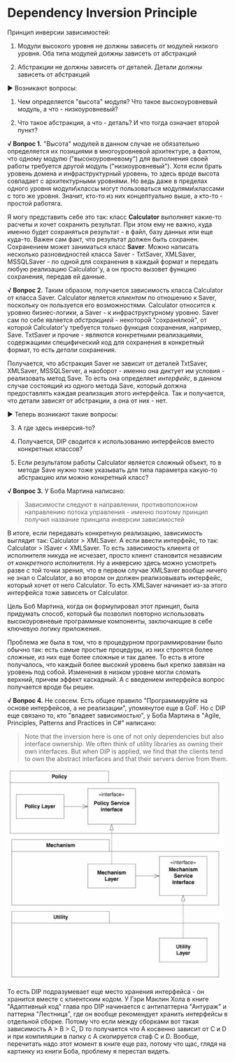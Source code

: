 # Dependency Inversion Principle

Принцип инверсии зависимостей:

1. Модули высокого уровня не должны зависеть от модулей низкого уровня. Оба типа модулей должны зависеть от абстракций

2. Абстракции не должны зависеть от деталей. Детали должны зависеть от абстракций



► Возникают вопросы:

1. Чем определяется "высота" модуля? Что такое высокоуровневый модуль, а что - низкоуровневый?

2. Что такое абстракция, а что - деталь? И что тогда означает второй пункт?

**√ Вопрос 1.** "Высота" модулей в данном случае не обязательно определяется их позициями в многоуровневой архитектуре, а фактом, что одному модулю ("высокоуровневому") для выполнения своей работы требуется другой модуль ("низкоуровневый"). Хотя если брать уровень домена и инфраструктурный уровень, то здесь вроде высота совпадает с архитектурными уровнями. Но ведь даже в пределах одного уровня модули\классы могут пользоваться модулями\классами с того же уровня. Значит, кто-то из них концептуально выше, а кто-то - простой работяга.

Я могу представить себе это так: класс **Calculator** выполняет какие-то расчеты и хочет сохранить результат. При этом ему не важно, куда именно будет сохраняться результат - в файл, базу данных или еще куда-то. Важен сам факт, что результат должен быть сохранен. Сохранением может заниматься класс **Saver**. Можно написать несколько разновидностей класса Saver - TxtSaver, XMLSaver, MSSQLSaver - по одной для сохранения в каждый формат и передать любую реализацию Calculator'у, а он просто вызовет функцию сохранения, передав ей данные.

**√ Вопрос 2.** Таким образом, получается зависимость класса Calculator от класса Saver. Calculator является *клиентом* по отношению к Saver, поскольку он пользуется его возможностями. Calculator относится к уровню бизнес-логики, а Saver - к инфраструктурному уровню. Saver сам по себе является *абстракцией* - некоторой "сохранялкой", от которой Calculator'у требуется только функция сохранения, например, Save. TxtSaver и прочие - являются конкретными реализациями, содержащими специфический код для сохранения в конкретный формат, то есть *детали* сохранения. 

Получается, что абстракция Saver не зависит от деталей TxtSaver, XMLSaver, MSSQLServer, а наоборот - именно она диктует им условия - реализовать метод Save. То есть она определяет *интерфейс*, в данном случае состоящий из одного метода Save, который должна предоставлять каждая реализация этого интерфейса. Так и получается, что детали зависят от абстракции, а она от них - нет.



► Теперь возникают такие вопросы:

3. А где здесь инверсия-то?

4. Получается, DIP сводится к использованию интерфейсов вместо конкретных классов?

5. Если результатом работы Calculator является сложный объект, то в методе Save нужно тоже указывать для типа параметра какую-то абстракцию или можно конкретный класс?



**√ Вопрос 3.** У Боба Мартина написано:

> Зависимости следуют в направлении, противоположном направлению потока управления - именно поэтому принцип получил название принципа инверсии зависимостей

В итоге, если передавать конкретную реализацию, зависимость выглядит так: Calculator > XMLSaver. А если ввести интерфейс, то так: Calculator > ISaver < XMLSaver. То есть зависимость клиента от исполнителя никуда не исчезает, просто клиент становится независим от *конкретного* исполнителя. Ну а инверсию здесь можно усмотреть разве с той точки зрения, что в первом случае XMLSaver вообще ничего не знал о Calculator, а во втором он должен реализовывать интерфейс, который хочет от него Calculator. То есть XMLSaver начинает из-за этого интерфейса тоже зависеть от Calculator.

Цель Боб Мартина, когда он формулировал этот принцип, была придумать способ, который бы позволил повторно использовать высокоуровневые программные компоненты, заключающие в себе ключевую логику приложения.

Проблема же была в том, что в процедурном программировании было обычно так: есть самые простые процедуры, из них строятся более сложные, из них еще более сложные и так далее. То есть в итоге получалось, что каждый более высокий уровень был крепко завязан на уровень под собой. Изменения в низком уровне могли сломать верхний, причем эффект каскадный. А с введением интерфейса вопрос получается вроде бы решен.



**√ Вопрос 4.** Не совсем. Есть общее правило "Программируйте на основе интерфейсов, а не реализации", упомянутое еще в GoF. Но с DIP еще связано то, кто "владеет зависимостью", у Боба Мартина в "Agile, Principles, Patterns and Practices in C#" написано:

> Note that the inversion here is one of not only dependencies but also interface ownership. We often think of utility libraries as owning their own interfaces. But when DIP is applied, we find that the clients tend to own the abstract interfaces and that their servers derive from them.

<img src="img/image-20200727202654008.png" alt="image-20200727202654008" style="zoom:80%;" />

То есть DIP подразумевает еще место хранения интерфейса - он хранится вместе с клиентским кодом. У Гэри Маклин Хола в книге "Адаптивный код" глава про DIP начинается с антипаттерна "Антураж" и паттерна "Лестница", где он вообще рекомендует хранить интерфейсы в отдельной сборке. Потому что если между сборками вот такая зависимость A > B > C, D то получается что A косвенно зависит от C и D и при компиляции в папку с A скопируется стаф C и D.  Вообще, перечитать надо этот момент в книге еще раз, потому что щас, глядя на картинку из книги Боба, проблему я перестал видеть.







